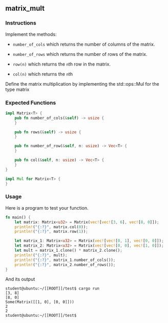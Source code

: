 ## matrix_mult

### Instructions

Implement the methods:

- `number_of_cols` which returns the number of columns of the matrix.

- `number_of_rows` which returns the number of rows of the matrix.

- `row(n)` which returns the `n`th row in the matrix.

- `col(n)` which returns the `n`th

Define the matrix multiplication by implementing the std::ops::Mul for the type matrix

### Expected Functions

```rust
impl Matrix<T> {
	pub fn number_of_cols(&self) -> usize {
	}

	pub fn rows(&self) -> usize {
	}

	pub fn number_of_row(&self, n: usize) -> Vec<T> {
	}

	pub fn col(&self, n: usize) -> Vec<T> {
	}
}

impl Mul for Matrix<T> {
}
```

### Usage

Here is a program to test your function.

```rust
fn main() {
	let matrix: Matrix<u32> = Matrix(vec![vec![3, 6], vec![8, 0]]);
	println!("{:?}", matrix.col(0));
	println!("{:?}", matrix.row(1));

	let matrix_1: Matrix<u32> = Matrix(vec![vec![0, 1], vec![0, 0]]);
	let matrix_2: Matrix<u32> = Matrix(vec![vec![0, 0], vec![1, 0]]);
	let mult = matrix_1.clone() * matrix_2.clone();
	println!("{:?}", mult);
	println!("{:?}", matrix_1.number_of_cols());
	println!("{:?}", matrix_2.number_of_rows());
}
```

And its output

```console
student@ubuntu:~/[[ROOT]]/test$ cargo run
[3, 8]
[8, 0]
Some(Matrix([[1, 0], [0, 0]]))
2
2
student@ubuntu:~/[[ROOT]]/test$
```
